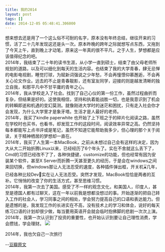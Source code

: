 ```yaml
---
title: 我的2014
layout: post
tags: []
date: 2014-12-05 05:48:41.306000
---
```


想来想去还是用了一个这么俗不可耐的名字，原本没有年终总结，继往开来的习惯，活了二十几年发现这还是头一次。原本昨晚的跨年之际就想写点东西，又拖到了今天上午，直到晚上才动笔，原来这一年真的很不平凡，之于人生，梦想都是应该值得纪念的吧。  
2014年，我结束了二十年的读书生涯，从小学一直到硕士，结束了由父母老师所规划的道路，以及可以细化到每天的生活内容。也结束了我的大学青春，肆无忌惮的电影电视剧，睡觉打球，为赋新词强说之少年愁，不会再憧憬仰慕邂逅，不会再关心论文作业。远去的不止是青春靓影，还有室友同学，迎接的则是越发清晰的独立自我，和那平凡中不甘平庸的青年之心。   
2014年，我从学校走入了社会。找到了自己心仪的第一份工作，虽然过程曲折而复杂，但结果是好的。这使我相信，坚持和执着能战胜一切，也是我意识到了机会的转瞬即逝和机遇的变幻莫测。就像刚进大学时的迷茫和困扰，只有走入社会你才会发现，为什么大学里才是象牙塔。生活才是人最好的老师。    
2014年，我买了kindle paperwhite 也开始了上下班之于的碎片化阅读之路，虽然在学校时也买书，也看书，却发现工作的这段时间，阅读效率异常之高。仍然坚持每本都能写上点书评或是笔记，虽然不知道它能帮助我多少，但心理的那个关于阅读，关于精神栖居的梦想却一直在。    
2014年，我买了人生第一本MacBook，之前从未想过自己会有这样的决定，因为大从大二开始折腾Linux以来，已经经历了6个年头了。实在不舍就这么丢下了，Cmd的习惯已经改不了了，各种快捷键，customize的功能，但也经常有因为安装某个软件，甚至X Server而折腾一天甚至更久的经历，于是会在windows之间来回切换，但windows那让人无法忍受的速度，各种插件弹出框，开关机⌛️几年，已经各种比较Dev🔧实在让人无法忍受。突然才发现，MacBook恰恰是两者的互补。它悄悄的改变了你的生活方式，甚至思维习惯。    
2014年，我第一次去了美国。感受了不一样的观念文化，和美国人，印度人，甚至是德国人都有过聊天，这在一年以前我是想都没想过的事。开始逐渐的把自己转入工作的社会人，学习同事之间的相处，学会努力提高自己的口语和表达能力。但是遗憾的是，我发现工作的长进实在不高，没有技术上的学习和体会，说好的每天练习口语的计划却很少做，每当要用英语开会就会临时抱佛脚的悲剧一次次上演。   
2014年，我第一次认识到了投资的重要性，也开始认识到要让自己理性消费，学会攒钱，学会理财。 
![]({{site.cdnurl}}/yinshui/assets/images/posts/2015/07/IMG_1457.jpg)

2014年，我也欠自己一次旅行   

--[豆瓣原文](http://www.douban.com/note/475728571/)
